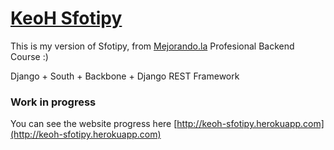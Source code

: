 [KeoH Sfotipy](http://keoh-sfotipy.herokuapp.com)
============

This is my version of Sfotipy, from [Mejorando.la](http://mejorando.la) Profesional Backend Course :)

Django + South + Backbone + Django REST Framework

### Work in progress ###

You can see the website progress here [http://keoh-sfotipy.herokuapp.com](http://keoh-sfotipy.herokuapp.com)
